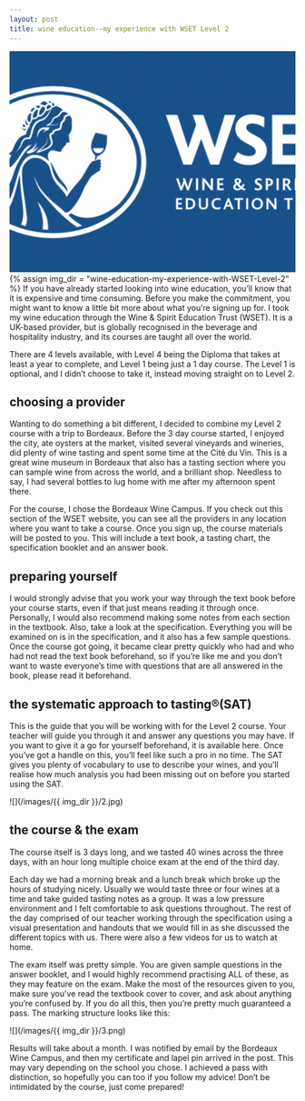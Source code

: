```yaml
---
layout: post
title: wine education--my experience with WSET Level 2
---
```

![](/images/wine-education-my-experience-with-WSET-Level-2/1.png)
{% assign img_dir = "wine-education-my-experience-with-WSET-Level-2" %}
If you have already started looking into wine education, you’ll know that it is expensive and time consuming. Before you make the commitment, you might want to know a little bit more about what you’re signing up for. I took my wine education through the Wine & Spirit Education Trust (WSET). It is a UK-based provider, but is globally recognised in the beverage and hospitality industry, and its courses are taught all over the world.

There are 4 levels available, with Level 4 being the Diploma that takes at least a year to complete, and Level 1 being just a 1 day course. The Level 1 is optional, and I didn’t choose to take it, instead moving straight on to Level 2.

## choosing a provider
Wanting to do something a bit different, I decided to combine my Level 2 course with a trip to Bordeaux. Before the 3 day course started, I enjoyed the city, ate oysters at the market, visited several vineyards and wineries, did plenty of wine tasting and spent some time at the Cité du Vin. This is a great wine museum in Bordeaux that also has a tasting section where you can sample wine from across the world, and a brilliant shop. Needless to say, I had several bottles to lug home with me after my afternoon spent there.

For the course, I chose the Bordeaux Wine Campus. If you check out this section of the WSET website, you can see all the providers in any location where you want to take a course. Once you sign up, the course materials will be posted to you. This will include a text book, a tasting chart, the specification booklet and an answer book.

## preparing yourself
I would strongly advise that you work your way through the text book before your course starts, even if that just means reading it through once. Personally, I would also recommend making some notes from each section in the textbook. Also, take a look at the specification. Everything you will be examined on is in the specification, and it also has a few sample questions. Once the course got going, it became clear pretty quickly who had and who had not read the text book beforehand, so if you’re like me and you don’t want to waste everyone’s time with questions that are all answered in the book, please read it beforehand.

## the systematic approach to tasting®(SAT)
This is the guide that you will be working with for the Level 2 course. Your teacher will guide you through it and answer any questions you may have. If you want to give it a go for yourself beforehand, it is available here. Once you’ve got a handle on this, you’ll feel like such a pro in no time. The SAT gives you plenty of vocabulary to use to describe your wines, and you’ll realise how much analysis you had been missing out on before you started using the SAT.

![](/images/{{ img_dir }}/2.jpg)

## the course & the exam

The course itself is 3 days long, and we tasted 40 wines across the three days, with an hour long multiple choice exam at the end of the third day.

Each day we had a morning break and a lunch break which broke up the hours of studying nicely. Usually we would taste three or four wines at a time and take guided tasting notes as a group. It was a low pressure environment and I felt comfortable to ask questions throughout. The rest of the day comprised of our teacher working through the specification using a visual presentation and handouts that we would fill in as she discussed the different topics with us. There were also a few videos for us to watch at home.

The exam itself was pretty simple. You are given sample questions in the answer booklet, and I would highly recommend practising ALL of these, as they may feature on the exam. Make the most of the resources given to you, make sure you’ve read the textbook cover to cover, and ask about anything you’re confused by. If you do all this, then you’re pretty much guaranteed a pass. The marking structure looks like this:

![](/images/{{ img_dir }}/3.png)

Results will take about a month. I was notified by email by the Bordeaux Wine Campus, and then my certificate and lapel pin arrived in the post. This may vary depending on the school you chose. I achieved a pass with distinction, so hopefully you can too if you follow my advice! Don’t be intimidated by the course, just come prepared!
